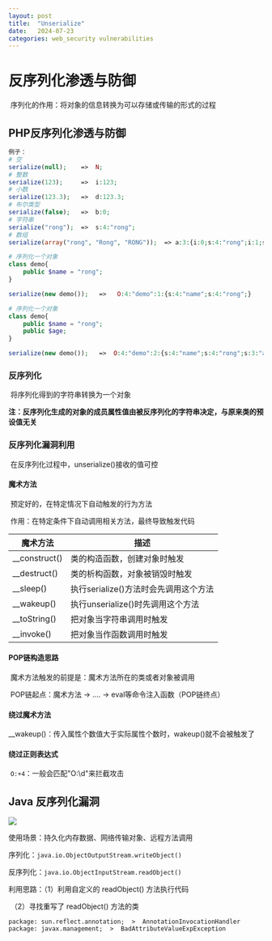 ```yaml
---
layout: post
title:  "Unserialize"
date:   2024-07-23
categories: web_security vulnerabilities
---
```


# 反序列化渗透与防御

​		序列化的作用：将对象的信息转换为可以存储或传输的形式的过程

## PHP反序列化渗透与防御

```php
例子：
# 空
serialize(null);    =>  N;
# 整数
serialize(123);     =>  i:123;
# 小数
serialize(123.3);   =>  d:123.3;
# 布尔类型
serialize(false);   =>  b:0;
# 字符串
serialize("rong");  =>  s:4:"rong";
# 数组
serialize(array("rong", "Rong", "RONG"));  => a:3:{i:0;s:4:"rong";i:1;s:4:"Rong";i:2;s:4:"RONG";}
```

```php
# 序列化一个对象
class demo{
    public $name = "rong";
}

serialize(new demo());   =>   O:4:"demo":1:{s:4:"name";s:4:"rong";}
```

```php
# 序列化一个对象
class demo{
    public $name = "rong";
    public $age;
}

serialize(new demo());   =>  O:4:"demo":2:{s:4:"name";s:4:"rong";s:3:"age";N;}
```

### 反序列化

​	将序列化得到的字符串转换为一个对象

​	**注：反序列化生成的对象的成员属性值由被反序列化的字符串决定，与原来类的预设值无关**

### 反序列化漏洞利用

​	在反序列化过程中，unserialize()接收的值可控

#### 魔术方法

​	预定好的，在特定情况下自动触发的行为方法

​	作用：在特定条件下自动调用相关方法，最终导致触发代码

| 魔术方法      | 描述                                  |
| ------------- | ------------------------------------- |
| __construct() | 类的构造函数，创建对象时触发          |
| __destruct()  | 类的析构函数，对象被销毁时触发        |
| __sleep()     | 执行serialize()方法时会先调用这个方法 |
| __wakeup()    | 执行unserialize()时先调用这个方法     |
| __toString()  | 把对象当字符串调用时触发              |
| __invoke()    | 把对象当作函数调用时触发              |

#### POP链构造思路

​	魔术方法触发的前提是：魔术方法所在的类或者对象被调用

​	POP链起点：魔术方法 -> .... -> eval等命令注入函数（POP链终点）

#### 绕过魔术方法

​	__wakeup()：传入属性个数值大于实际属性个数时，wakeup()就不会被触发了

#### 绕过正则表达式

​	`O:+4`：一般会匹配"O:\d"来拦截攻击

## Java 反序列化漏洞

![](./images/serialize.png)

使用场景：持久化内存数据、网络传输对象、远程方法调用

序列化：`java.io.ObjectOutputStream.writeObject()`

反序列化：`java.io.ObjectInputStream.readObject()`

利用思路：（1）利用自定义的 readObject() 方法执行代码

​				（2）寻找重写了 readObject() 方法的类

```
package: sun.reflect.annotation;  >  AnnotationInvocationHandler
package: javax.management;  >  BadAttributeValueExpException
```

